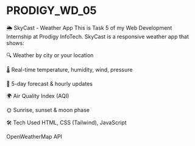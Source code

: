 # PRODIGY_WD_05
🌦️ SkyCast - Weather App
This is Task 5 of my Web Development Internship at Prodigy InfoTech.
SkyCast is a responsive weather app that shows:

🔍 Weather by city or your location

🌡️ Real-time temperature, humidity, wind, pressure

📅 5-day forecast & hourly updates

🌍 Air Quality Index (AQI)

🌞 Sunrise, sunset & moon phase

🛠 Tech Used
HTML, CSS (Tailwind), JavaScript

OpenWeatherMap API

